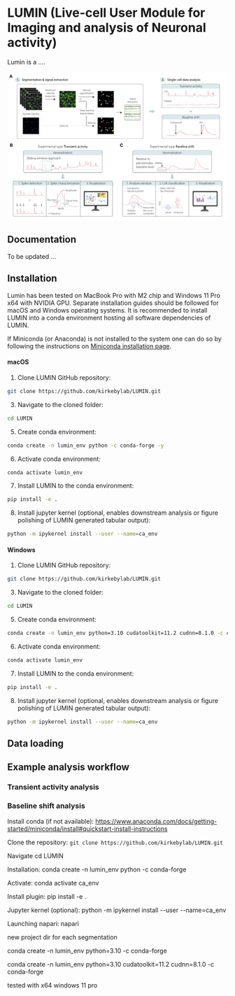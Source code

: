 # LUMIN (Live-cell User Module for Imaging and analysis of Neuronal activity)

Lumin is a ....

<img src="assets/fig1.jpg" >

## Documentation
To be updated ... 


## Installation
Lumin has been tested on MacBook Pro with M2 chip and Windows 11 Pro x64 with NVIDIA GPU. Separate installation guides should be followed for macOS and Windows operating systems. It is recommended to install LUMIN into a conda environment hosting all software dependencies of LUMIN.

If Miniconda (or Anaconda) is not installed to the system one can do so by following the instructions on [Miniconda installation page](https://www.anaconda.com/docs/getting-started/miniconda/install). 


#### macOS
1. Clone LUMIN GitHub repository:
```bash
git clone https://github.com/kirkebylab/LUMIN.git
```

3. Navigate to the cloned folder:
```bash
cd LUMIN
```
5. Create conda environment:
```bash
conda create -n lumin_env python -c conda-forge -y
``````

6. Activate conda environment:
```bash
conda activate lumin_env
```

7. Install LUMIN to the conda environment:
```bash
pip install -e .
```
8. Install jupyter kernel (optional, enables downstream analysis or figure polishing of LUMIN generated tabular output):
```bash
python -m ipykernel install --user --name=ca_env
```

#### Windows
1. Clone LUMIN GitHub repository:
```bash
git clone https://github.com/kirkebylab/LUMIN.git
```

3. Navigate to the cloned folder:
```bash
cd LUMIN
```
5. Create conda environment:
```bash
conda create -n lumin_env python=3.10 cudatoolkit=11.2 cudnn=8.1.0 -c conda-forge
``````

6. Activate conda environment:
```bash
conda activate lumin_env
```

7. Install LUMIN to the conda environment:
```bash
pip install -e .
```
8. Install jupyter kernel (optional, enables downstream analysis or figure polishing of LUMIN generated tabular output):
```bash
python -m ipykernel install --user --name=ca_env
```



## Data loading

## Example analysis workflow
### Transient activity analysis

### Baseline shift analysis



Install conda (if not available):
https://www.anaconda.com/docs/getting-started/miniconda/install#quickstart-install-instructions


Clone the repository:
`git clone https://github.com/kirkebylab/LUMIN.git`

Navigate 
cd LUMIN



Installation:
conda create -n lumin_env python -c conda-forge

Activate:
conda activate ca_env

Install plugin:
pip install -e .

Jupyter kernel (optional):
python -m ipykernel install --user --name=ca_env

Launching napari:
napari


new project dir for each segmentation



conda create -n lumin_env python=3.10 -c conda-forge

conda create -n lumin_env python=3.10 cudatoolkit=11.2 cudnn=8.1.0 -c conda-forge


tested with x64 windows 11 pro





